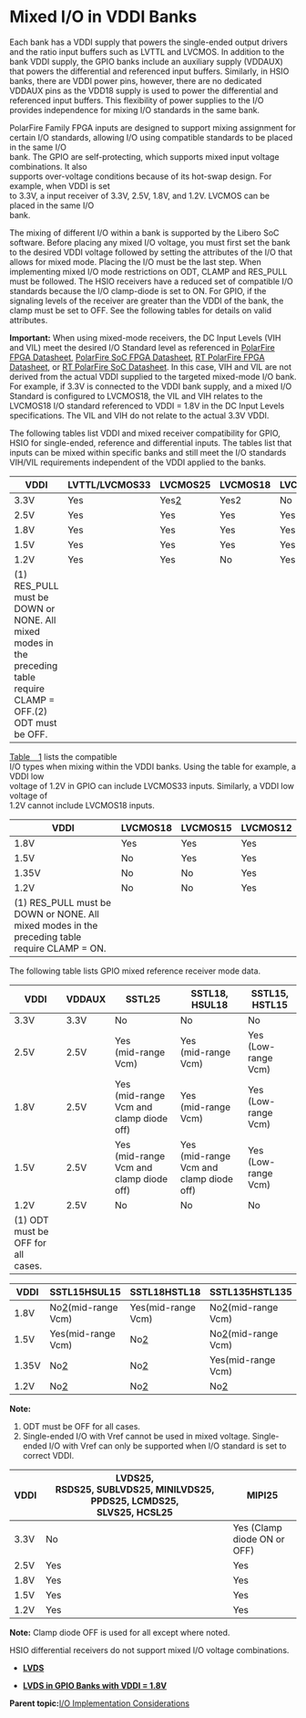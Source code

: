 # Mixed I/O in VDDI Banks

Each bank has a VDDI supply that powers the single-ended output drivers and the ratio input buffers such as LVTTL and LVCMOS. In addition to the bank VDDI supply, the GPIO banks include an auxiliary supply \(VDDAUX\) that powers the differential and referenced input buffers. Similarly, in HSIO banks, there are VDDI power pins, however, there are no dedicated VDDAUX pins as the VDD18 supply is used to power the differential and referenced input buffers. This flexibility of power supplies to the I/O provides independence for mixing I/O standards in the same bank.

PolarFire Family FPGA inputs are designed to support mixing assignment for<br /> certain I/O standards, allowing I/O using compatible standards to be placed in the same I/O<br /> bank. The GPIO are self-protecting, which supports mixed input voltage combinations. It also<br /> supports over-voltage conditions because of its hot-swap design. For example, when VDDI is set<br /> to 3.3V, a input receiver of 3.3V, 2.5V, 1.8V, and 1.2V. LVCMOS can be placed in the same I/O<br /> bank.

The mixing of different I/O within a bank is supported by the Libero SoC software. Before placing any mixed I/O voltage, you must first set the bank to the desired VDDI voltage followed by setting the attributes of the I/O that allows for mixed mode. Placing the I/O must be the last step. When implementing mixed I/O mode restrictions on ODT, CLAMP and RES\_PULL must be followed. The HSIO receivers have a reduced set of compatible I/O standards because the I/O clamp-diode is set to ON. For GPIO, if the signaling levels of the receiver are greater than the VDDI of the bank, the clamp must be set to OFF. See the following tables for details on valid attributes.

**Important:** When using mixed-mode receivers, the DC Input Levels \(VIH and VIL\) meet the desired I/O Standard level as referenced in [PolarFire FPGA Datasheet](https://ww1.microchip.com/downloads/aemDocuments/documents/FPGA/ProductDocuments/DataSheets/PolarFire-FPGA-Datasheet-DS00003831.pdf), [PolarFire SoC FPGA Datasheet](https://ww1.microchip.com/downloads/aemDocuments/documents/FPGA/ProductDocuments/DataSheets/PolarFire-SoC-Datasheet-DS00004248.pdf), [RT PolarFire FPGA Datasheet](https://ww1.microchip.com/downloads/aemDocuments/documents/FPGA/ProductDocuments/DataSheets/RT-PolarFire-FPGA-Datasheet-00004122A.pdf), or [RT PolarFire SoC Datasheet](https://ww1.microchip.com/downloads/aemDocuments/documents/FPGA/ProductDocuments/DataSheets/PolarFire-SoC-Datasheet-DS00004248.pdf). In this case, VIH and VIL are not derived from the actual VDDI supplied to the targeted mixed-mode I/O bank. For example, if 3.3V is connected to the VDDI bank supply, and a mixed I/O Standard is configured to LVCMOS18, the VIL and VIH relates to the LVCMOS18 I/O standard referenced to VDDI = 1.8V in the DC Input Levels specifications. The VIL and VIH do not relate to the actual 3.3V VDDI.

The following tables list VDDI and mixed receiver compatibility for GPIO, HSIO for single-ended, reference and differential inputs. The tables list that inputs can be mixed within specific banks and still meet the I/O standards VIH/VIL requirements independent of the VDDI applied to the banks.

|VDDI|LVTTL/LVCMOS33|LVCMOS25|LVCMOS18|LVCMOS15|LVCMOS12|
|----|--------------|--------|--------|--------|--------|
|3.3V|Yes|Yes[2](#ID-0000265A)|Yes2|No|Yes2|
|2.5V|Yes|Yes|Yes|Yes|Yes|
|1.8V|Yes|Yes|Yes|Yes|Yes|
|1.5V|Yes|Yes|Yes|Yes|Yes|
|1.2V|Yes|Yes|No|Yes|Yes|
|\(1\) RES\_PULL must be DOWN or NONE. All mixed modes in the<br /> preceding table require CLAMP = OFF.\(2\) ODT must be OFF.| |

[Table   1](#ID-000025F0) lists the compatible<br /> I/O types when mixing within the VDDI banks. Using the table for example, a VDDI low<br /> voltage of 1.2V in GPIO can include LVCMOS33 inputs. Similarly, a VDDI low voltage of<br /> 1.2V cannot include LVCMOS18 inputs.

|VDDI|LVCMOS18|LVCMOS15|LVCMOS12|
|----|--------|--------|--------|
|1.8V|Yes|Yes|Yes|
|1.5V|No|Yes|Yes|
|1.35V|No|No|Yes|
|1.2V|No|No|Yes|
|\(1\) RES\_PULL must be DOWN or NONE. All mixed modes in the<br /> preceding table require CLAMP = ON.| |

The following table lists GPIO mixed reference receiver mode data.

|VDDI|VDDAUX|SSTL25|SSTL18,<br /> HSUL18|SSTL15,<br /> HSTL15|
|----|------|------|----------------------------------|----------------------------------|
|3.3V|3.3V|No|No|No|
|2.5V|2.5V|Yes<br /> \(mid-range Vcm\)|Yes<br /> \(mid-range Vcm\)|Yes<br /> \(Low-range Vcm\)|
|1.8V|2.5V|Yes<br /> \(mid-range Vcm and clamp diode off\)|Yes<br /> \(mid-range Vcm\)|Yes<br /> \(Low-range Vcm\)|
|1.5V|2.5V|Yes<br /> \(mid-range Vcm and clamp diode off\)|Yes<br /> \(mid-range Vcm and clamp diode off\)|Yes<br /> \(Low-range Vcm\)|
|1.2V|2.5V|No|No|No|
|\(1\) ODT must be OFF for all<br /> cases.| |

|VDDI|SSTL15HSUL15|SSTL18HSTL18|SSTL135HSTL135|HSUL12HSTL12POD|
|----|------------|------------|--------------|---------------|
|1.8V|No[2](#GUID-27664908-2C6D-477D-AE2E-36CD94270E3D)\(mid-range Vcm\)|Yes\(mid-range Vcm\)|No[2](#GUID-27664908-2C6D-477D-AE2E-36CD94270E3D)\(mid-range Vcm\)|No[2](#GUID-27664908-2C6D-477D-AE2E-36CD94270E3D)\(mid-range Vcm\)|
|1.5V|Yes\(mid-range Vcm\)|No[2](#GUID-27664908-2C6D-477D-AE2E-36CD94270E3D)|No[2](#GUID-27664908-2C6D-477D-AE2E-36CD94270E3D)\(mid-range Vcm\)|No[2](#GUID-27664908-2C6D-477D-AE2E-36CD94270E3D)\(mid-range Vcm\)|
|1.35V|No[2](#GUID-27664908-2C6D-477D-AE2E-36CD94270E3D)|No[2](#GUID-27664908-2C6D-477D-AE2E-36CD94270E3D)|Yes\(mid-range Vcm\)|No[2](#GUID-27664908-2C6D-477D-AE2E-36CD94270E3D)\(mid-range Vcm\)|
|1.2V|No[2](#GUID-27664908-2C6D-477D-AE2E-36CD94270E3D)|No[2](#GUID-27664908-2C6D-477D-AE2E-36CD94270E3D)|No[2](#GUID-27664908-2C6D-477D-AE2E-36CD94270E3D)|Yes\(mid-range Vcm\)|

**Note:**

1.  ODT must be OFF for all cases.
2.  Single-ended I/O with Vref cannot be used in mixed voltage. Single-ended I/O with Vref can only be supported when I/O standard is set to correct VDDI.

|VDDI|LVDS25,<br /> RSDS25, SUBLVDS25, MINILVDS25, PPDS25, LCMDS25,<br /> SLVS25, HCSL25|MIPI25|
|----|--------------------------------------------------------------------------------------------------------------|------|
|3.3V|No|Yes \(Clamp<br /> diode ON or OFF\)|
|2.5V|Yes|Yes|
|1.8V|Yes|Yes|
|1.5V|Yes|Yes|
|1.2V|Yes|Yes|

**Note:** Clamp diode OFF is used for all except where noted.

HSIO differential receivers do not support mixed I/O voltage combinations.

-   **[LVDS](GUID-15E971A4-4AFA-48FB-8B8C-D632B988F179.md)**  

-   **[LVDS in GPIO Banks with VDDI = 1.8V](GUID-C7322514-FDC5-46D7-A56F-359F6CC1C55A.md)**  


**Parent topic:**[I/O Implementation Considerations](GUID-984E4773-788B-43B2-8E99-D0C476AC29DD.md)

